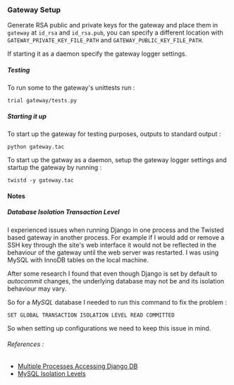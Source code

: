 ### Gateway Setup

Generate RSA public and private keys for the gateway and place them in `gateway` at `id_rsa` and `id_rsa.pub`, you can specify a different location with `GATEWAY_PRIVATE_KEY_FILE_PATH` and `GATEWAY_PUBLIC_KEY_FILE_PATH`.

If starting it as a daemon specify the gateway logger settings.

##### Testing 

To run some to the gateway's unittests run :

```
trial gateway/tests.py
```

##### Starting it up

To start up the gateway for testing purposes, outputs to standard output :

```
python gateway.tac
```

To start up the gatway as a daemon, setup the gateway logger settings and startup the gateway by running :

```
twistd -y gateway.tac
```

#### Notes

##### Database Isolation Transaction Level

I experienced issues when running Django in one process and the Twisted based gateway in another process. For example if I would add or remove a SSH key through the site's web interface it would not be reflected in the behaviour of the gateway until the web server was restarted. I was using MySQL with InnoDB tables on the local machine.

After some research I found that even though Django is set by default to *autocommit* changes, the underlying database may not be and its isolation behaviour may vary.

So for a *MySQL* database I needed to run this command to fix the problem :

```
SET GLOBAL TRANSACTION ISOLATION LEVEL READ COMMITTED
```
So when setting up configurations we need to keep this issue in mind.

###### References :
- [Multiple Processes Accessing Django DB](http://stackoverflow.com/questions/1107091/multiple-processes-accessing-django-db-backend-records-not-showing-up-until-man)
- [MySQL Isolation Levels](http://dev.mysql.com/doc/refman/5.0/en/set-transaction.html)

